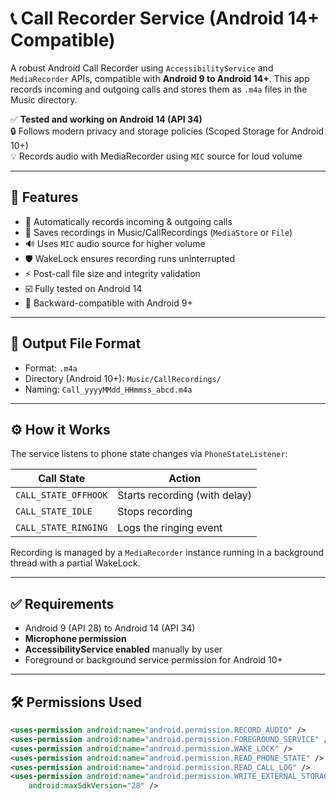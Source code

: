# 📞 Call Recorder Service (Android 14+ Compatible)

A robust Android Call Recorder using `AccessibilityService` and `MediaRecorder` APIs, compatible with **Android 9 to Android 14+**. This app records incoming and outgoing calls and stores them as `.m4a` files in the Music directory. 

✅ **Tested and working on Android 14 (API 34)**  
🔒 Follows modern privacy and storage policies (Scoped Storage for Android 10+)  
💡 Records audio with MediaRecorder using `MIC` source for loud volume  

---

## 🚀 Features

- 📲 Automatically records incoming & outgoing calls
- 💾 Saves recordings in Music/CallRecordings (`MediaStore` or `File`)
- 🔊 Uses `MIC` audio source for higher volume
- 🛡️ WakeLock ensures recording runs uninterrupted
- ⚡ Post-call file size and integrity validation
- ☑️ Fully tested on Android 14
- 🎯 Backward-compatible with Android 9+

---

## 📂 Output File Format

- Format: `.m4a`
- Directory (Android 10+): `Music/CallRecordings/`
- Naming: `Call_yyyyMMdd_HHmmss_abcd.m4a`

---

## ⚙️ How it Works

The service listens to phone state changes via `PhoneStateListener`:

| Call State | Action |
|------------|--------|
| `CALL_STATE_OFFHOOK` | Starts recording (with delay) |
| `CALL_STATE_IDLE` | Stops recording |
| `CALL_STATE_RINGING` | Logs the ringing event |

Recording is managed by a `MediaRecorder` instance running in a background thread with a partial WakeLock.

---

## ✅ Requirements

- Android 9 (API 28) to Android 14 (API 34)
- **Microphone permission**
- **AccessibilityService enabled** manually by user
- Foreground or background service permission for Android 10+

---

## 🛠 Permissions Used

```xml
<uses-permission android:name="android.permission.RECORD_AUDIO" />
<uses-permission android:name="android.permission.FOREGROUND_SERVICE" />
<uses-permission android:name="android.permission.WAKE_LOCK" />
<uses-permission android:name="android.permission.READ_PHONE_STATE" />
<uses-permission android:name="android.permission.READ_CALL_LOG" />
<uses-permission android:name="android.permission.WRITE_EXTERNAL_STORAGE"
    android:maxSdkVersion="28" />
